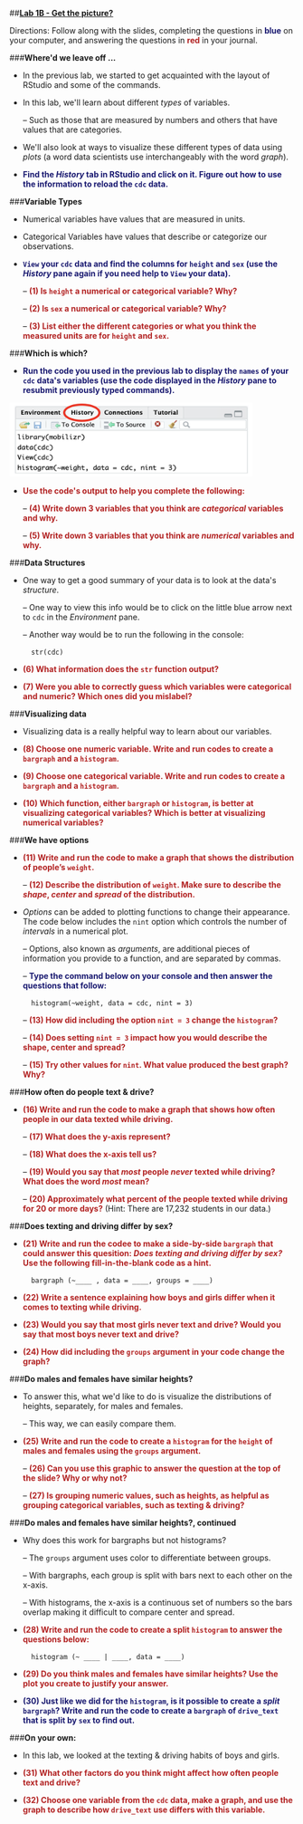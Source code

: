 ##**<u>Lab 1B - Get the picture?</u>**

Directions: Follow along with the slides, completing the questions in <span style="color:midnightblue;">**blue**</span> on your computer, and answering the questions in <span style="color:firebrick;">**red**</span> in your journal.

###**Where'd we leave off ...**
* In the previous lab, we started to get acquainted with the layout of RStudio and some of the commands.

* In this lab, we'll learn about different *types* of variables.

    – Such as those that are measured by numbers and others that have values that are categories.

* We'll also look at ways to visualize these different types of data using *plots* (a word data scientists use interchangeably with the word *graph*).

* <span style="color:midnightblue;">**Find the *History* tab in RStudio and click on it. Figure out how to use the information to reload the ```cdc``` data.**</span>

###**Variable Types**
* Numerical variables have values that are measured in units.

* Categorical Variables have values that describe or categorize our observations.

* <span style="color:midnightblue;">**```View``` your ```cdc``` data and find the columns for ```height``` and ```sex``` (use the *History* pane again if you need help to ```View``` your data).**</span>

    – <span style="color:firebrick;">**(1) Is ```height``` a numerical or categorical variable? Why?**</span>

    – <span style="color:firebrick;">**(2) Is ```sex``` a numerical or categorical variable? Why?**</span>

    – <span style="color:firebrick;">**(3) List either the different categories or what you think the measured units are for ```height``` and ```sex```.**</span>

###**Which is which?**
* <span style="color:midnightblue;">**Run the code you used in the previous lab to display the ```names``` of your ```cdc``` data's variables (use the code displayed in the *History* pane to resubmit previously typed commands).**</span>

<img src="../../img/lab1b_slide4circle.png" style="width:430px;height:130px;"/>

* <span style="color:firebrick;">**Use the code's output to help you complete the following:**</span>

    – <span style="color:firebrick;">**(4) Write down 3 variables that you think are *categorical* variables and why.**</span>

    – <span style="color:firebrick;">**(5) Write down 3 variables that you think are *numerical* variables and why.**</span>

###**Data Structures**
* One way to get a good summary of your data is to look at the data's *structure*.

    – One way to view this info would be to click on the little blue arrow next to ```cdc``` in the *Environment* pane.

    – Another way would be to run the following in the console:

        str(cdc)

* <span style="color:firebrick;">**(6) What information does the ```str``` function output?**</span>

* <span style="color:firebrick;">**(7) Were you able to correctly guess which variables were categorical and numeric? Which ones did you mislabel?**</span>

###**Visualizing data**
* Visualizing data is a really helpful way to learn about our variables.

* <span style="color:firebrick;">**(8) Choose one numeric variable. Write and run codes to create a ```bargraph``` and a ```histogram```.**</span>

* <span style="color:firebrick;">**(9) Choose one categorical variable. Write and run codes to create a ```bargraph``` and a ```histogram```.**</span>

* <span style="color:firebrick;">**(10) Which function, either ```bargraph``` or ```histogram```, is better at visualizing categorical variables? Which is better at visualizing numerical variables?**</span>

###**We have options**
* <span style="color:firebrick;">**(11) Write and run the code to make a graph that shows the distribution of people’s ```weight```.**</span>

    – <span style="color:firebrick;">**(12) Describe the distribution of ```weight```. Make sure to describe the *shape*, *center* and *spread* of the distribution.**</span>

* *Options* can be added to plotting functions to change their appearance. The code below includes the ```nint``` option which controls the number of *intervals* in a numerical plot.    

    – Options, also known as *arguments*, are additional pieces of information you provide to a function, and are separated by commas.
    
    – <span style="color:midnightblue;">**Type the command below on your console and then answer the questions that follow:**</span>

        histogram(~weight, data = cdc, nint = 3)

    – <span style="color:firebrick;">**(13) How did including the option ```nint = 3``` change the ```histogram```?**</span>

    – <span style="color:firebrick;">**(14) Does setting ```nint = 3``` impact how you would describe the shape, center and spread?**</span>

    – <span style="color:firebrick;">**(15) Try other values for ```nint```. What value produced the best graph? Why?**</span>

###**How often do people text & drive?**
* <span style="color:firebrick;">**(16) Write and run the code to make a graph that shows how often people in our data texted while driving.**</span>

    – <span style="color:firebrick;">**(17) What does the y-axis represent?**</span>

    – <span style="color:firebrick;">**(18) What does the x-axis tell us?**</span>

    – <span style="color:firebrick;">**(19) Would you say that *most* people *never* texted while driving? What does the word *most* mean?**</span>

    – <span style="color:firebrick;">**(20) Approximately what percent of the people texted while driving for 20 or more days?**</span> (Hint: There are 17,232 students in our data.)

###**Does texting and driving differ by sex?**
* <span style="color:firebrick;">**(21) Write and run the codee to make a side-by-side ```bargraph``` that could answer this quesition: *Does texting and driving differ by sex?* Use the following fill-in-the-blank code as a hint.**</span>

        bargraph (~____ , data = ____, groups = ____)

* <span style="color:firebrick;">**(22) Write a sentence explaining how boys and girls differ when it comes to texting while driving.**</span>

* <span style="color:firebrick;">**(23) Would you say that most girls never text and drive? Would you say that most boys never text and drive?**</span>

* <span style="color:firebrick;">**(24) How did including the ```groups``` argument in your code change the graph?**</span>

###**Do males and females have similar heights?**

* To answer this, what we'd like to do is visualize the distributions of heights, separately, for males and females.

    – This way, we can easily compare them.

* <span style="color:firebrick;">**(25) Write and run the code to create a ```histogram``` for the ```height``` of males and females using the ```groups``` argument.**</span>

    – <span style="color:firebrick;">**(26) Can you use this graphic to answer the question at the top of the slide? Why or why not?**</span>

    – <span style="color:firebrick;">**(27) Is grouping numeric values, such as heights, as helpful as grouping categorical variables, such as texting & driving?**</span>

###**Do males and females have similar heights?, continued**
* Why does this work for bargraphs but not histograms?

    – The ```groups``` argument uses color to differentiate between groups.
    
    – With bargraphs, each group is split with bars next to each other on the x-axis.
    
    – With histograms, the x-axis is a continuous set of numbers so the bars overlap making it difficult to compare center and spread.

* <span style="color:firebrick;">**(28) Write and run the code to create a split ```histogram``` to answer the questions below:**</span>

        histogram (~ ____ | ____, data = ____)

* <span style="color:firebrick;">**(29) Do you think males and females have similar heights? Use the plot you create to justify your answer.**</span>

* <span style="color:midnightblue;">**(30) Just like we did for the ```histogram```, is it possible to create a *split* ```bargraph```? Write and run the code to create a ```bargraph``` of ```drive_text``` that is split by ```sex``` to find out.**</span>

###**On your own:**
* In this lab, we looked at the texting & driving habits of boys and girls.

* <span style="color:firebrick;">**(31) What other factors do you think might affect how often people text and drive?** </span>

* <span style="color:firebrick;">**(32) Choose one variable from the ```cdc``` data, make a graph, and use the graph to describe how ```drive_text``` use differs with this variable.**</span>